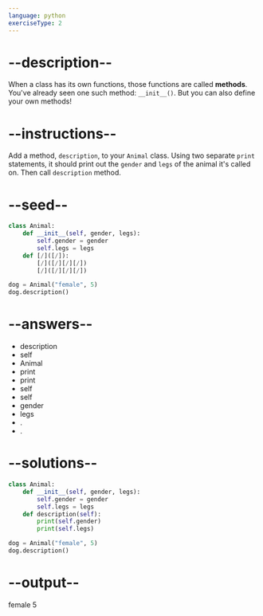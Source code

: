 ```yaml
---
language: python
exerciseType: 2
---
```


# --description--

When a class has its own functions, those functions are called __methods__. You've already seen one such method: `__init__()`.
But you can also define your own methods!

# --instructions--

Add a method, `description`, to your `Animal` class.
Using two separate `print` statements, it should print out the `gender` and `legs` of the animal it's called on.
Then call `description` method.

# --seed--

```python
class Animal:
    def __init__(self, gender, legs):
        self.gender = gender
        self.legs = legs
    def [/]([/]):
        [/]([/][/][/])
        [/]([/][/][/])

dog = Animal("female", 5)
dog.description()
```

# --answers--

- description
- self
- Animal
- print
- print
- self
- self
- gender
- legs
- .
- .

# --solutions--

```python
class Animal:
    def __init__(self, gender, legs):
        self.gender = gender
        self.legs = legs
    def description(self):
        print(self.gender)
        print(self.legs)

dog = Animal("female", 5)
dog.description()
```

# --output--

female
5
